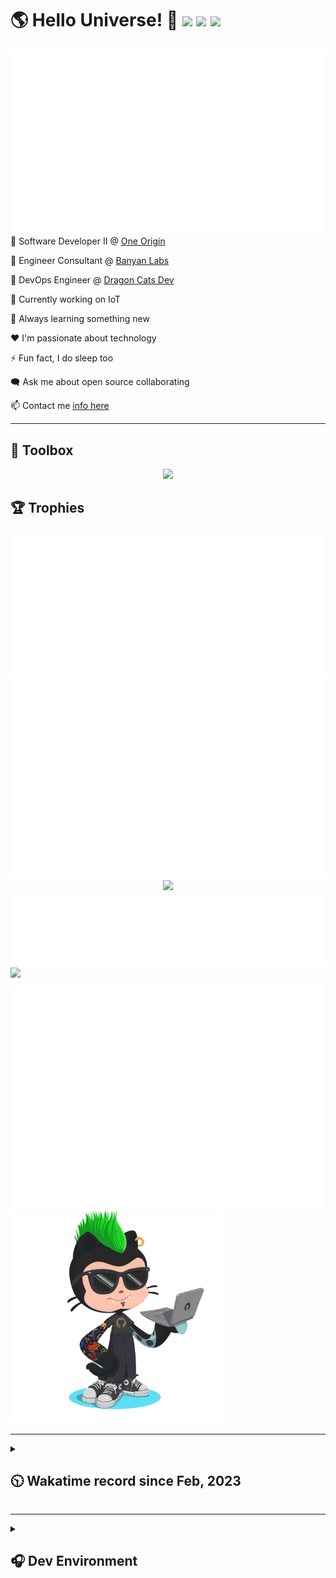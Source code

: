 <h1>🌎 Hello Universe! 👋
<img src='https://wakatime.com/badge/user/a61fe4dd-5464-48ee-825a-134d74f90884.svg?style=flat-square'>
<img src='https://api.visitorbadge.io/api/visitors?path=https%3A%2F%2Fgithub.com%2Fjmclain-origin&countColor=&style=flat-square' height='22'>
<img src='https://img.shields.io/github/followers/jmclain-origin?label=Followers&style=flat-square' height='22'>
</h1>

<img align='right' src='./assets/metrics.base.svg'>

💼 Software Developer II @ [One Origin](https://oneorigin.us/)

💼 Engineer Consultant @ [Banyan Labs](https://banyanlabs.io/)

💼 DevOps Engineer @ [Dragon Cats Dev](https://DragonCats.dev/ "visit")

🔭 Currently working on IoT

🌱 Always learning something new

❤️ I'm passionate about technology

⚡ Fun fact, I do sleep too

🗨️ Ask me about open source collaborating

📫 Contact me [info here](https://www.joshmclain.com/#contact)

---

## 🧰 Toolbox

<p align="center">
  <a href="https://skillicons.dev">
    <img src="https://skillicons.dev/icons?i=md,html,css,js,regex,sass,tailwind,ts,react,styledcomponents,redux,next,gatsby,remix,vue,nuxt,nodejs,express,mongodb,jest,webpack,vite,rollup,docker,nginx,aws,heroku,vercel,netlify,linux,bash,powershell,vim,git,githubactions,github,gitlab,vscode,idea,maven,gradle,java,spring&theme=dark" />
  </a>
</p>

## 🏆 Trophies

<div align='center'>
<img src='./assets/metrics.plugin.achievements.compact.svg'>
<img src='./assets/metrics.plugin.habits.charts.svg'>
<img src='https://github-profile-trophy.vercel.app/?username=jmclain-origin&theme=darkhub&no-frame=true&margin-w=10'>
</div>

<div align=''>
<img src='./assets/metrics.plugin.habits.facts.svg'>
<img src='https://streak-stats.demolab.com?user=jmclain-origin&theme=dark' width='340'>
<div>
</div>

<img src='./assets/metrics.plugin.wakatime.svg'>
<img src='./assets/octocat.png' width='340'>
<!-- <img src='./assets/metrics.plugin.code.svg'> -->
</div>

---

<details>
<summary>

## 🕥 Wakatime record since Feb, 2023

</summary>

<!--START_SECTION:waka-->
![Code Time](http://img.shields.io/badge/Code%20Time-362%20hrs%2019%20mins-blue)

![Profile Views](http://img.shields.io/badge/Profile%20Views-11-blue)

**🐱 My GitHub Data** 

> 📦 132.0 kB Used in GitHub's Storage 
 > 
> 🏆 573 Contributions in the Year 2023
 > 
> 🚫 Not Opted to Hire
 > 
> 📜 20 Public Repositories 
 > 
> 🔑 25 Private Repositories 
 > 
**I'm an Early 🐤** 

```text
🌞 Morning                1330 commits        █████░░░░░░░░░░░░░░░░░░░░   21.75 % 
🌆 Daytime                2427 commits        ██████████░░░░░░░░░░░░░░░   39.69 % 
🌃 Evening                1614 commits        ███████░░░░░░░░░░░░░░░░░░   26.39 % 
🌙 Night                  744 commits         ███░░░░░░░░░░░░░░░░░░░░░░   12.17 % 
```
📅 **I'm Most Productive on Monday** 

```text
Monday                   1273 commits        █████░░░░░░░░░░░░░░░░░░░░   20.82 % 
Tuesday                  990 commits         ████░░░░░░░░░░░░░░░░░░░░░   16.19 % 
Wednesday                1197 commits        █████░░░░░░░░░░░░░░░░░░░░   19.57 % 
Thursday                 530 commits         ██░░░░░░░░░░░░░░░░░░░░░░░   08.67 % 
Friday                   847 commits         ███░░░░░░░░░░░░░░░░░░░░░░   13.85 % 
Saturday                 711 commits         ███░░░░░░░░░░░░░░░░░░░░░░   11.63 % 
Sunday                   567 commits         ██░░░░░░░░░░░░░░░░░░░░░░░   09.27 % 
```


📊 **This Week I Spent My Time On** 

```text
🕑︎ Time Zone: America/Phoenix

💬 Programming Languages: 
TypeScript               9 hrs 12 mins       ███████████████░░░░░░░░░░   59.05 % 
Text                     1 hr 27 mins        ██░░░░░░░░░░░░░░░░░░░░░░░   09.39 % 
Markdown                 1 hr 26 mins        ██░░░░░░░░░░░░░░░░░░░░░░░   09.21 % 
XML                      1 hr 2 mins         ██░░░░░░░░░░░░░░░░░░░░░░░   06.64 % 
Java                     41 mins             █░░░░░░░░░░░░░░░░░░░░░░░░   04.47 % 

🔥 Editors: 
VS Code                  8 hrs 44 mins       ██████████████░░░░░░░░░░░   56.12 % 
IntelliJ                 6 hrs 50 mins       ███████████░░░░░░░░░░░░░░   43.88 % 

💻 Operating System: 
Mac                      15 hrs 10 mins      ████████████████████████░   97.34 % 
Windows                  24 mins             █░░░░░░░░░░░░░░░░░░░░░░░░   02.66 % 
```

**I Mostly Code in JavaScript** 

```text
JavaScript               26 repos            ████████████░░░░░░░░░░░░░   48.15 % 
TypeScript               15 repos            ███████░░░░░░░░░░░░░░░░░░   27.78 % 
Vue                      2 repos             █░░░░░░░░░░░░░░░░░░░░░░░░   03.70 % 
Java                     2 repos             █░░░░░░░░░░░░░░░░░░░░░░░░   03.70 % 
Dockerfile               1 repo              ░░░░░░░░░░░░░░░░░░░░░░░░░   01.85 % 
```




 Last Updated on 23/05/2023 18:35:28 UTC
<!--END_SECTION:waka-->

</details>

---

<details>
<summary>

## 🎧 Dev Environment

</summary>

> ### _I'm not a player 🐱 I just code a lot..._

<div align='center'>
<img src='https://spotify-github-profile.vercel.app/api/view?uid=31knnovcfatt7mqmu6yaa5htulxi&cover_image=true&theme=default&show_offline=false&background_color=121212' width='420'>
<img src='https://spotify-recently-played-readme.vercel.app/api?user=31knnovcfatt7mqmu6yaa5htulxi&width=400&count=10'>
</div>
</details>

<!-- ## Memes

who doesn't love memes?

![obi one](./assets/unfilimar_obi.jpg) -->

<!-- <div align='center'>
<img src='https://www.data-card-for-spotify.com/api/card?user_id=31knnovcfatt7mqmu6yaa5htulxi&hide_playing=1&hide_recents=1&limit=10&custom_title=jmclain-origin%20Spotify%20Data'>
</div> -->
